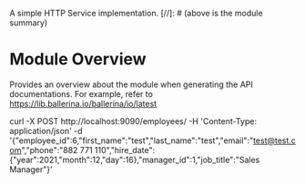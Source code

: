 A simple HTTP Service implementation.
[//]: # (above is the module summary)

# Module Overview
Provides an overview about the module when generating the API documentations.
For example, refer to https://lib.ballerina.io/ballerina/io/latest


curl -X POST http://localhost:9090/employees/ -H 'Content-Type: application/json' -d '{"employee_id":6,"first_name":"test","last_name":"test","email":"test@test.com","phone":"882 771 110","hire_date":{"year":2021,"month":12,"day":16},"manager_id":1,"job_title":"Sales Manager"}'